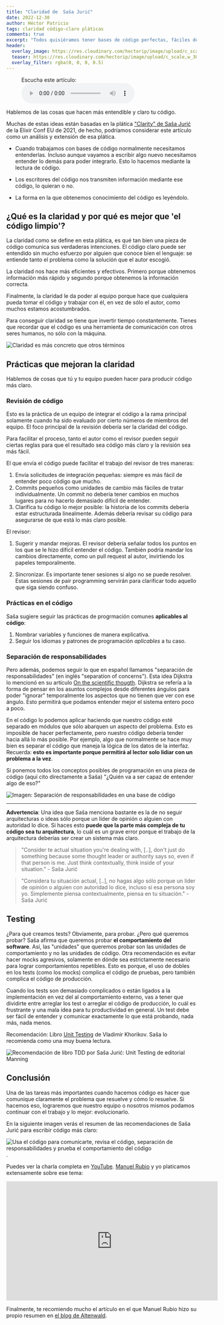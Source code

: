 ```yaml
---
title: "Claridad de  Saša Jurić"
date: 2022-12-30
author: Héctor Patricio
tags: claridad código-claro pláticas
comments: true
excerpt: "Todos quisiéramos tener bases de código perfectas, fáciles de mantener y totalmente claras. Esto es casi imposible, pero podemos acercarnos. Vemos cómo."
header:
  overlay_image: https://res.cloudinary.com/hectorip/image/upload/c_scale,w_1200/v1672204121/ivan-bandura-8VePVILfCKU-unsplash_bhsnsa.jpg
  teaser: https://res.cloudinary.com/hectorip/image/upload/c_scale,w_300/v1672204121/ivan-bandura-8VePVILfCKU-unsplash_bhsnsa.jpg
  overlay_filter: rgba(0, 0, 0, 0.5)
---
```


<figure>
    <figcaption>Escucha este artículo:</figcaption>
    <audio
        controls
        src="https://res.cloudinary.com/hectorip/video/upload/v1672460944/clarity-2_vrm0vk.wav">
            <a href="https://res.cloudinary.com/hectorip/video/upload/v1672460944/clarity-2_vrm0vk.wav">
                Descargar audio
            </a>
    </audio>
</figure>
Hablemos de las cosas que hacen más entendible y claro tu código.

Muchas de estas ideas están basadas en la plática ["Clarity" de Saša Jurić](https://www.youtube.com/watch?v=6sNmJtoKDCo) de la Elixir Conf EU de 2021, de hecho, podríamos considerar este artículo como un análisis y extensión de esa plática.

- Cuando trabajamos con bases de código normalmente necesitamos entenderlas. Incluso aunque vayamos a escribir algo nuevo necesitamos entender lo demás para poder integrarlo. Esto lo hacemos mediante la lectura de código.

- Los escritores del código nos transmiten información mediante ese código, lo quieran o no.

- La forma en la que obtenemos conocimiento del código es leyéndolo.

## ¿Qué es la claridad y por qué es mejor que 'el código limpio'?

La claridad como se define en esta plática, es qué tan bien una pieza de código comunica sus verdaderas intenciones. El código claro puede ser entendido sin mucho esfuerzo por alguien que conoce bien el lenguaje: se entiende tanto el problema como la solución que el autor escogió.

La claridad nos hace más eficientes y efectivos. Primero porque obtenemos información más rápido y segundo porque obtenemos la información correcta.

Finalmente, la claridad le da poder al equipo porque hace que cualquiera pueda tomar el código y trabajar con él, en vez de sólo el autor, como muchos estamos acostumbrados.

Para conseguir claridad se tiene que invertir tiempo constantemente. Tienes que recordar que el código es una herramienta de comunicación con otros seres humanos, no sólo con la máquina.

![Claridad es más concreto que otros términos](https://res.cloudinary.com/hectorip/image/upload/c_scale,w_800/v1672409158/Screen_Shot_2022-12-28_at_9.37.57_aje64x.png)

## Prácticas que mejoran la claridad

Hablemos de cosas que tú y tu equipo pueden hacer para producir código más claro.

### Revisión de código

Esto es la práctica de un equipo de integrar el código a la rama principal solamente cuando ha sido evaluado por cierto números de miembros del equipo. El foco principal de la revisión debería ser la claridad del código.

Para facilitar el proceso, tanto el autor como el revisor pueden seguir ciertas reglas para que el resultado sea código más claro y la revisión sea más fácil.

El que envía el código puede facilitar el trabajo del revisor de tres maneras:

1. Envía solicitudes de integración pequeñas: siempre es más fácil de entender poco código que mucho.
2. Commits pequeños como unidades de cambio más fáciles de tratar individualmente. Un commit no debería tener cambios en muchos lugares para no hacerlo demasiado difícil de entender.
3. Clarifica tu código lo mejor posible: la historia de los commits debería estar estructurada linealmente. Además debería revisar su código para asegurarse de que está lo más claro posible.

El revisor:

1. Sugerir y mandar mejoras. El revisor debería señalar todos los puntos en los que se le hizo difícil entender el código. También podría mandar los cambios directamente, como un pull request al autor, invirtiendo los papeles temporalmente.

2. Sincronizar. Es importante tener sesiones si algo no se puede resolver. Estas sesiones de pair programming servirán para clarificar todo aquello que siga siendo confuso.

### Prácticas en el código

Saša sugiere seguir las prácticas de progrmación comunes **aplicables al código**:

1. Nombrar variables y funciones de manera explicativa.
2. Seguir los idiomas y patrones de programación _aplicables_ a tu caso.

### Separación de responsabilidades

Pero además, podemos seguir lo que en español llamamos "separación de responsabilidades" (en inglés "separation of concerns"). Esta idea Dijkstra lo mencionó en su artículo [On the scientific thougth](https://www.cs.utexas.edu/users/EWD/transcriptions/EWD04xx/EWD447.html). Dijkstra se refería a la forma de pensar en los asuntos complejos desde diferentes ángulos para poder "ignorar" temporalmente los aspectos que no tienen que ver con ese ángulo. Esto permitirá que podamos entender mejor el sistema entero poco a poco.

En el código lo podemos aplicar haciendo que nuestro código esté separado en módulos que sólo abarquen un aspecto del problema. Esto es imposible de hacer perfectamente, pero nuestro código debería tender hacia allá lo más posible. Por ejemplo, algo que normalmente se hace muy bien es separar el código que maneja la lógica de los datos de la interfaz. Recuerda: **esto es importante porque permitirá al lector solo lidiar con un problema a la vez**.

Si ponemos todos los conceptos posibles de programación en una pieza de código (aquí cito directamente a Saša) "¿Quién va a ser capaz de entender algo de eso?"

![Imagen: Separación de responsabilidades en una base de código](https://res.cloudinary.com/hectorip/image/upload/c_scale,w_800/v1672409162/Screen_Shot_2022-12-30_at_8.05.42_ycvhe7.png)

---

**Advertencia**: Una idea que Saša menciona bastante es la de no seguir arquitecturas o ideas sólo porque un líder de opinión o alguien con autoridad lo dice. Si haces esto **puede que la parte más compleja de tu código sea tu arquitectura**, lo cuál es un grave error porque el trabajo de la arquitectura deberías ser crear un sistema más claro.

> "Consider te actual situation you're dealing with, [..], don't just do something because some thought leader or authority says so, even if that person is me. Just think contextually, think inside of your situation." - Saša Jurić

> "Considera tu situación actual, [..], no hagas algo sólo porque un líder de opinión o alguien con autoridad lo dice, incluso si esa persona soy yo. Simplemente piensa contextualmente, piensa en tu situación." - Saša Jurić

## Testing

¿Para qué creamos tests? Obviamente, para probar. ¿Pero qué queremos probar? Saša afirma que queremos probar **el comportamiento del software**. Así, las "unidades" que queremos probar son las unidades de comportamiento y no las unidades de código. Otra recomendación es evitar hacer mocks agresivos, solamente en dónde sea estrictamente necesario para lograr comportamientos repetibles. Esto es porque, el uso de dobles en los tests (como los mocks) complica el código de pruebas, pero también complica el código de producción.

Cuando los tests son demasiado complicados o están ligados a la implementación en vez del al comportamiento externo, vas a tener que dividirte entre arreglar los test o arreglar el código de producción, lo cuál es frustrante y una mala idea para tu productividad en general. Un test debe ser fácil de entender y comunicar exactamente lo que está probando, nada más, nada menos.

Recomendación: Libro [Unit Testing](https://www.manning.com/books/unit-testing) de Vladimir Khorikov. Saša lo recomienda como una muy buena lectura.

![Recomendación de libro TDD por Saša Jurić: Unit Testing de editorial Manning](https://res.cloudinary.com/hectorip/image/upload/c_scale,w_800/v1672450947/Screen_Shot_2022-12-30_at_12.03.25_nedtbg.png)

## Conclusión

Una de las tareas más importantes cuando hacemos código es hacer que comunique claramente el problema que resuelve y cómo lo resuelve. Si hacemos eso, lograremos que nuestro equipo o nosotros mismos podamos continuar con el trabajo y lo mejor: evolucionarlo.

En la siguiente imagen verás el resumen de las recomendaciones de Saša Jurić para escribir código más claro:

![Usa el código para comunicarte, revisa el código, separación de responsabilidades y prueba el comportamiento del código](https://res.cloudinary.com/hectorip/image/upload/c_scale,w_800/v1672450967/Screen_Shot_2022-12-30_at_18.48.20_hekzsv.png).

Puedes ver la charla completa en [YouTube](https://www.youtube.com/watch?v=6sNmJtoKDCo). [Manuel Rubio](https://twitter.com/mronerlang) y yo platicamos extensamente sobre ese tema:

<iframe width="560" height="315" src="https://www.youtube.com/embed/Gswx3ko3A_E" title="YouTube video player" frameborder="0" allow="accelerometer; autoplay; clipboard-write; encrypted-media; gyroscope; picture-in-picture" allowfullscreen></iframe>

Finalmente, te recomiendo mucho el artículo en el que Manuel Rubio hizo su propio resumen en [el blog de Altenwald](https://altenwald.org/2021/09/27/claridad/).
